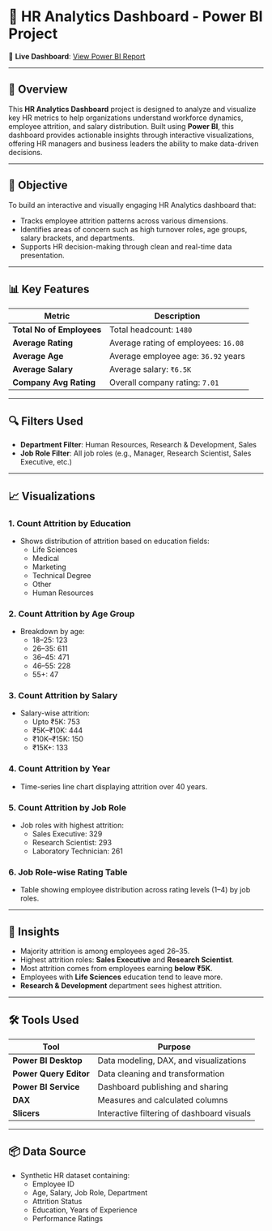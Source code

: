 # 💼 HR Analytics Dashboard - Power BI Project

🔗 **Live Dashboard**: [View Power BI Report]([https://app.powerbi.com/view?r=eyJrIjoiMmEwZTNiN2ItNTA4YS00ODc3LThhM2ItOTlmYmI5ZGVmZWRhIiwidCI6ImM2NDk4YWJmLWUyOTYtNDkzNy04YzJhLTJmYTlhZDM3YzFjYSJ9])

---

## 📌 Overview

This **HR Analytics Dashboard** project is designed to analyze and visualize key HR metrics to help organizations understand workforce dynamics, employee attrition, and salary distribution. Built using **Power BI**, this dashboard provides actionable insights through interactive visualizations, offering HR managers and business leaders the ability to make data-driven decisions.

---

## 🎯 Objective

To build an interactive and visually engaging HR Analytics dashboard that:
- Tracks employee attrition patterns across various dimensions.
- Identifies areas of concern such as high turnover roles, age groups, salary brackets, and departments.
- Supports HR decision-making through clean and real-time data presentation.

---

## 📊 Key Features

| Metric                     | Description                          |
|---------------------------|--------------------------------------|
| **Total No of Employees** | Total headcount: `1480`              |
| **Average Rating**        | Average rating of employees: `16.08` |
| **Average Age**           | Average employee age: `36.92` years  |
| **Average Salary**        | Average salary: `₹6.5K`              |
| **Company Avg Rating**    | Overall company rating: `7.01`       |

---

## 🔍 Filters Used

- **Department Filter**: Human Resources, Research & Development, Sales
- **Job Role Filter**: All job roles (e.g., Manager, Research Scientist, Sales Executive, etc.)

---

## 📈 Visualizations

### 1. Count Attrition by Education
- Shows distribution of attrition based on education fields:
  - Life Sciences
  - Medical
  - Marketing
  - Technical Degree
  - Other
  - Human Resources

### 2. Count Attrition by Age Group
- Breakdown by age:
  - 18–25: 123
  - 26–35: 611
  - 36–45: 471
  - 46–55: 228
  - 55+: 47

### 3. Count Attrition by Salary
- Salary-wise attrition:
  - Upto ₹5K: 753
  - ₹5K–₹10K: 444
  - ₹10K–₹15K: 150
  - ₹15K+: 133

### 4. Count Attrition by Year
- Time-series line chart displaying attrition over 40 years.

### 5. Count Attrition by Job Role
- Job roles with highest attrition:
  - Sales Executive: 329
  - Research Scientist: 293
  - Laboratory Technician: 261

### 6. Job Role-wise Rating Table
- Table showing employee distribution across rating levels (1–4) by job roles.

---

## 🧠 Insights

- Majority attrition is among employees aged 26–35.
- Highest attrition roles: **Sales Executive** and **Research Scientist**.
- Most attrition comes from employees earning **below ₹5K**.
- Employees with **Life Sciences** education tend to leave more.
- **Research & Development** department sees highest attrition.

---

## 🛠️ Tools Used

| Tool               | Purpose                                     |
|--------------------|---------------------------------------------|
| **Power BI Desktop** | Data modeling, DAX, and visualizations      |
| **Power Query Editor** | Data cleaning and transformation         |
| **Power BI Service** | Dashboard publishing and sharing           |
| **DAX**             | Measures and calculated columns             |
| **Slicers**         | Interactive filtering of dashboard visuals  |

---

## 📦 Data Source

- Synthetic HR dataset containing:
  - Employee ID
  - Age, Salary, Job Role, Department
  - Attrition Status
  - Education, Years of Experience
  - Performance Ratings

